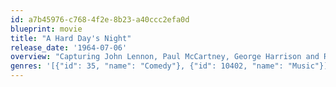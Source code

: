 ```yaml
---
id: a7b45976-c768-4f2e-8b23-a40ccc2efa0d
blueprint: movie
title: "A Hard Day's Night"
release_date: '1964-07-06'
overview: "Capturing John Lennon, Paul McCartney, George Harrison and Ringo Starr in their electrifying element, 'A Hard Day's Night' is a wildly irreverent journey through this pastiche of a day in the life of The Beatles during 1964. The band have to use all their guile and wit to avoid the pursuing fans and press to reach their scheduled television performance, in spite of Paul's troublemaking grandfather and Ringo's arrest."
genres: '[{"id": 35, "name": "Comedy"}, {"id": 10402, "name": "Music"}]'
---
```


